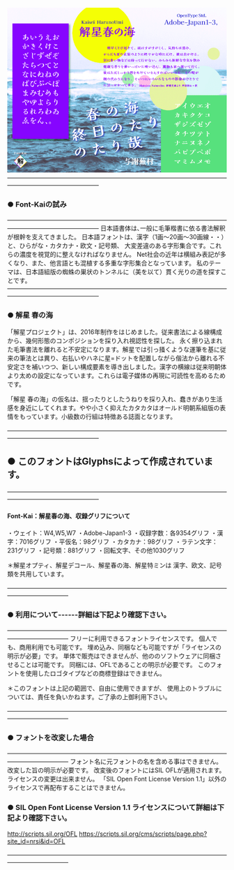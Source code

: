 ![HaruUmi](documentation/img/HaruUmi.png)
———————————————————————————————————————————————————
### ● Font-Kaiの試み
———————————————————————————————————————————————————
日本語書体は､一般に毛筆楷書に依る書法解釈が根幹を支えてきました。
日本語フォントは、漢字（1画〜20画〜30画線・・）と、ひらがな・カタカナ・欧文・記号類、
大変差違のある字形集合です。これらの濃度を視覚的に整えなければなりません。
Net社会の近年は横組み表記が多くなり、また、他言語とも混植する多重な字形集合となっています。
私のテーマは、日本語組版の蜘蛛の巣状のトンネルに（美を以て）貫く光りの道を探すことです。
———————————————————————————————————————————————————
### ● 解星 春の海
「解星プロジェクト」は、2016年制作をはじめました。従来書法による線構成から、幾何形態のコンポジションを採り入れ視認性を探した。
永く擦り込まれた毛筆書法を離れると不安定になります。解星では引っ掻くような運筆を基に従来の筆法とは異り、右払いやハネに星=ドットを配置しながら偕法から離れる不安定さを補いつつ、新しい構成要素を導き出しました。漢字の横線は従来明朝体より太めの設定になっています。これらは電子媒体の再現に可読性を高めるためです。

「解星 春の海」の仮名は、揺ったりとしたうねりを採り入れ、蠢きがあり生活感を身近にしてくれます。やや小さく抑えたカタカタはオールド明朝系組版の表情をもっています。小級数の行組は特徴ある誌面となります。

———————————————————————————————————————————————————
## ● このフォントはGlyphsによって作成されています。
———————————————————————————————————————————————————
#### Font-Kai：解星春の海、収録グリフについて

・ウェイト：W4,W5,W7
・Adobe-Japan1-3
・収録字数：各9354グリフ
・漢字：7016グリフ
・平仮名：98グリフ
・カタカナ：98グリフ
・ラテン文字：231グリフ
・記号類：881グリフ
・回転文字、その他1030グリフ

＊解星オプティ、解星デコール、解星春の海、解星特ミンは
漢字、欧文、記号類を共用しています。

——————————————————————————————————————————————
### ● 利用について------詳細は下記より確認下さい。
——————————————————————————————————————————————
フリーに利用できるフォントライセンスです。
個人でも、商用利用でも可能です。
埋め込み、同梱なども可能ですが「ライセンスの明示が必要」です。
単体で販売はできませんが、他ののソフトウェアに同梱させることは可能です。
同梱には、OFLであることの明示が必要です。
このフォントを使用したロゴタイプなどの商標登録はできません。

＊このフォントは上記の範囲で、自由に使用できますが、
使用上のトラブルについては、責任を負いかねます。ご了承の上御利用下さい。

——————————————————————————————————————————————
### ● フォントを改変した場合
——————————————————————————————————————————————
フォント名に元フォントの名を含める事はできません。改変した旨の明示が必要です。
改変後のフォントにはSIL OFLが適用されます。ライセンスの変更は出来ません。
「SIL Open Font License Version 1.1」以外のライセンスで再配布することはできません。

### ● SIL Open Font License Version 1.1 ライセンスについて詳細は下記より確認下さい。
http://scripts.sil.org/OFL
https://scripts.sil.org/cms/scripts/page.php?site_id=nrsi&id=OFL

——————————————————————————————————————————————